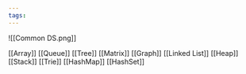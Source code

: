 ```yaml
---
tags:
---
```


![[Common DS.png]]

[[Array]]
[[Queue]]
[[Tree]]
[[Matrix]]
[[Graph]]
[[Linked List]]
[[Heap]]
[[Stack]]
[[Trie]]
[[HashMap]]
[[HashSet]]
